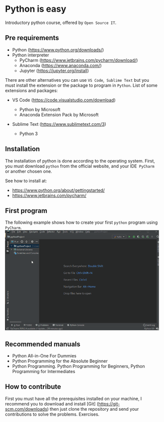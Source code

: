 # Python is easy
 Introductory python course, offered by `Open Source IT`.

## Pre requirements

- Python (https://www.python.org/downloads/)
- Python interpreter
    - PyCharm (https://www.jetbrains.com/pycharm/download/)
    - Anaconda (https://www.anaconda.com/)
    - Jupyter (https://jupyter.org/install)

There are other alternatives you can use `VS Code`,` Sublime Text` but you must install the extension or the package to program in `Python`.
List of some extensions and packages:
- VS Code (https://code.visualstudio.com/download)
    - Python by Microsoft
    - Anaconda Extension Pack by Microsoft

- Sublime Text (https://www.sublimetext.com/3)
    - Python 3

## Installation

The installation of python is done according to the operating system.
First, you must download `python` from the official website, and your IDE` PyCharm` or another chosen one.

See how to install at:
-   https://www.python.org/about/gettingstarted/
-   https://www.jetbrains.com/pycharm/

## First program

The following example shows how to create your first `python` program using` PyCharm`.
<img src="hello.gif" />


## Recommended manuals

-   Python All-in-One For Dummies
-   Python Programming for the Absolute Beginner
-   Python Programming. Python Programming for Beginners, Python Programming for Intermediates


## How to contribute

First you must have all the prerequisites installed on your machine, I recommend you to download and install [Git] (https://git-scm.com/downloads) then just clone the repository and send your contributions to solve the problems. Exercises.